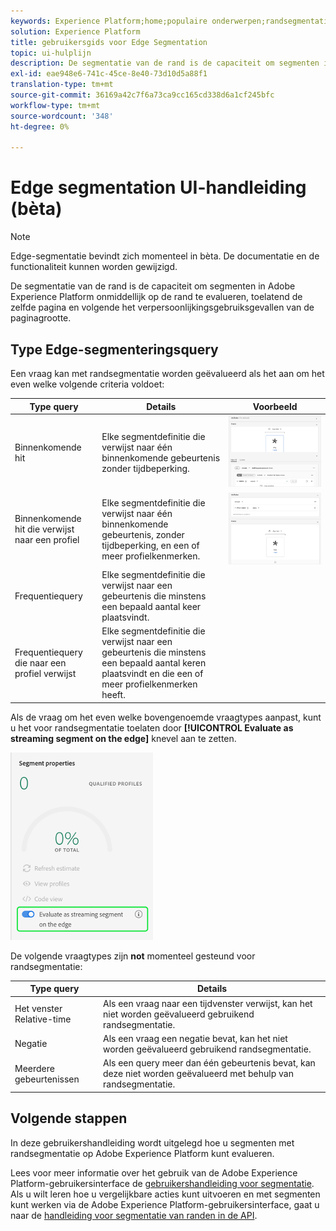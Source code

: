 ```yaml
---
keywords: Experience Platform;home;populaire onderwerpen;randsegmentatie;Segmentatie;Segmenteringsservice;segmenteringsservice;ui-hulplijn;streamingrand;
solution: Experience Platform
title: gebruikersgids voor Edge Segmentation
topic: ui-hulplijn
description: De segmentatie van de rand is de capaciteit om segmenten in Platform op de rand onmiddellijk te evalueren, toelatend de zelfde pagina en volgende de gebruikscituaties van de paginagrootte.
exl-id: eae948e6-741c-45ce-8e40-73d10d5a88f1
translation-type: tm+mt
source-git-commit: 36169a42c7f6a73ca9cc165cd338d6a1cf245bfc
workflow-type: tm+mt
source-wordcount: '348'
ht-degree: 0%

---
```


# Edge segmentation UI-handleiding (bèta)

>[!NOTE]
>
>Edge-segmentatie bevindt zich momenteel in bèta. De documentatie en de functionaliteit kunnen worden gewijzigd.

De segmentatie van de rand is de capaciteit om segmenten in Adobe Experience Platform onmiddellijk op de rand te evalueren, toelatend de zelfde pagina en volgende het verpersoonlijkingsgebruiksgevallen van de paginagrootte.

## Type Edge-segmenteringsquery

Een vraag kan met randsegmentatie worden geëvalueerd als het aan om het even welke volgende criteria voldoet:

| Type query | Details | Voorbeeld |
| ---------- | ------- | ------- |
| Binnenkomende hit | Elke segmentdefinitie die verwijst naar één binnenkomende gebeurtenis zonder tijdbeperking. | ![](../images/ui/edge-segmentation/incoming-hit.png) |
| Binnenkomende hit die verwijst naar een profiel | Elke segmentdefinitie die verwijst naar één binnenkomende gebeurtenis, zonder tijdbeperking, en een of meer profielkenmerken. | ![](../images/ui/edge-segmentation/profile-hit.png) |
| Frequentiequery | Elke segmentdefinitie die verwijst naar een gebeurtenis die minstens een bepaald aantal keer plaatsvindt. |  |
| Frequentiequery die naar een profiel verwijst | Elke segmentdefinitie die verwijst naar een gebeurtenis die minstens een bepaald aantal keren plaatsvindt en die een of meer profielkenmerken heeft. |  |

Als de vraag om het even welke bovengenoemde vraagtypes aanpast, kunt u het voor randsegmentatie toelaten door **[!UICONTROL Evaluate as streaming segment on the edge]** knevel aan te zetten.

![](../images/ui/edge-segmentation/mark-on-edge.png)

De volgende vraagtypes zijn **not** momenteel gesteund voor randsegmentatie:

| Type query | Details |
| ---------- | ------- |
| Het venster Relative-time | Als een vraag naar een tijdvenster verwijst, kan het niet worden geëvalueerd gebruikend randsegmentatie. |
| Negatie | Als een vraag een negatie bevat, kan het niet worden geëvalueerd gebruikend randsegmentatie. |
| Meerdere gebeurtenissen | Als een query meer dan één gebeurtenis bevat, kan deze niet worden geëvalueerd met behulp van randsegmentatie. |

## Volgende stappen

In deze gebruikershandleiding wordt uitgelegd hoe u segmenten met randsegmentatie op Adobe Experience Platform kunt evalueren.

Lees voor meer informatie over het gebruik van de Adobe Experience Platform-gebruikersinterface de [gebruikershandleiding voor segmentatie](./overview.md). Als u wilt leren hoe u vergelijkbare acties kunt uitvoeren en met segmenten kunt werken via de Adobe Experience Platform-gebruikersinterface, gaat u naar de [handleiding voor segmentatie van randen in de API](../api/edge-segmentation.md).

